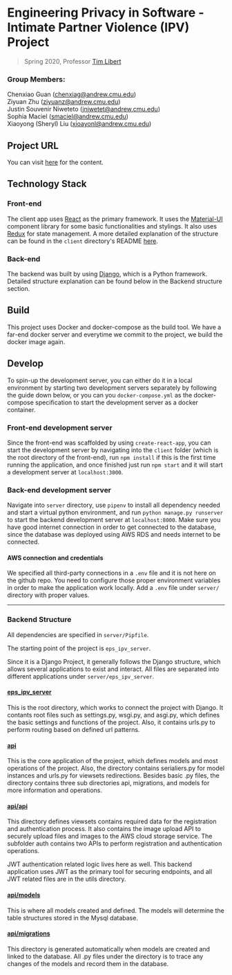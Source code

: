 # Engineering Privacy in Software - Intimate Partner Violence (IPV) Project

> Spring 2020, Professor [Tim Libert](https://timlibert.me/)

### Group Members:

Chenxiao Guan (chenxiag@andrew.cmu.edu) \
Ziyuan Zhu (ziyuanz@andrew.cmu.edu) \
Justin Souvenir Niweteto (jniwetet@andrew.cmu.edu) \
Sophia Maciel (smaciel@andrew.cmu.edu) \
Xiaoyong (Sheryl) Liu (xioayonl@andrew.cmu.edu)

## Project URL

You can visit [here](https://protect-ipv-victims.xyz) for the content.

## Technology Stack

### Front-end
The client app uses [React](https://reactjs.org/) as the primary framework. It uses the [Material-UI](https://material-ui.com/) component library for some basic functionalities and stylings. It also uses [Redux](https://redux.js.org/) for state management. A more detailed explanation of the structure can be found in the `client` directory's README [here](./client/README.md).

### Back-end
The backend was built by using [Django](https://www.djangoproject.com), which is a Python framework. Detailed structure explanation can be found below in the Backend structure section.

## Build

This project uses Docker and docker-compose as the build tool. We have a far-end docker server and everytime we commit to the project, we build the docker image again.

## Develop

To spin-up the development server, you can either do it in a local environment by starting two development servers separately by following the guide down below, or you can you `docker-compose.yml` as the docker-compose specification to start the development server as a docker container. 

### Front-end development server

Since the front-end was scaffolded by using `create-react-app`, you can start the development server by navigating into the `client` folder (which is the root directory of the front-end), run `npm install` if this is the first time running the application, and once finished just run `npm start` and it will start a development server at `localhost:3000`.

### Back-end development server
Navigate into `server` directory, use `pipenv` to install all dependency needed and start a virtual python environment, and run `python manage.py runserver` to start the backend development server at `localhost:8000`. Make sure you have good internet connection in order to get connected to the database, since the database was deployed using AWS RDS and needs internet to be connected.

#### AWS connection and credentials
We specified all third-party connections in a `.env` file and it is not here on the github repo. You need to configure those proper environment variables in order to make the application work locally. Add a `.env` file under `server/` directory with proper values.

-----

### Backend Structure
All dependencies are specified in `server/Pipfile`.

The starting point of the project is `eps_ipv_server`.

Since it is a Django Project, it generally follows the Django structure, which allows several applications to exist and interact. All files are separated into different applications under `server/eps_ipv_server`. 

#### [eps_ipv_server](./server/eps_ipv_server)

This is the root directory, which works to connect the project with Django. It contants root files such as settings.py, wsgi.py, and asgi.py, which defines the basic settings and functions of the project. Also, it contains urls.py to perform routing based on defined url patterns. 

#### [api](./server/api)

This is the core application of the project, which defines models and most operations of the project. Also, the directory contains serialiers.py for model instances and urls.py for viewsets redirections. Besides basic .py files, the directory contains three sub directories api, migrations, and models for more information and operations. 

#### [api/api](./server/api/api)

This directory defines viewsets contains required data for the registration and authentication process. It also contains the image upload API to securely upload files and images to the AWS cloud storage service. The subfolder auth contains two APIs to perform registration and authentication operations. 

JWT authentication related logic lives here as well. This backend application uses JWT as the primary tool for securing endpoints, and all JWT related files are in the utils directory.

#### [api/models](./server/api/models)

This is where all models created and defined. The models will determine the table structures stored in the Mysql database.

#### [api/migrations](./server/api/migrations)

This directory is generated automatically when models are created and linked to the database. All .py files under the directory is to trace any changes of the models and record them in the database.
